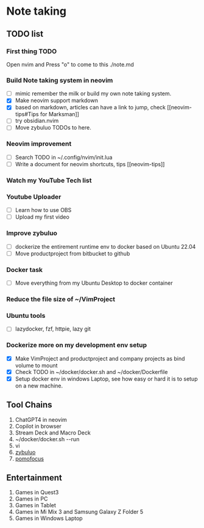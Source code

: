 # Note taking

## TODO list

### First thing TODO

Open nvim and Press "o" to come to this ./note.md

### Build Note taking system in neovim

- [ ] mimic remember the milk or build my own note taking system.
- [x] Make neovim support markdown
- [x] based on markdown, articles can have a link to jump, check [[neovim-tips#Tips for Marksman]]
- [ ] try obsidian.nvim
- [ ] Move zybuluo TODOs to here.

### Neovim improvement

- [ ] Search TODO in ~/.config/nvim/init.lua
- [ ] Write a document for neovim shortcuts, tips [[neovim-tips]]

### Watch my YouTube Tech list

### Youtube Uploader

- [ ] Learn how to use OBS
- [ ] Upload my first video

### Improve zybuluo

- [ ] dockerize the entirement runtime env to docker based on Ubuntu 22.04
- [ ] Move productproject from bitbucket to github

### Docker task

- [ ] Move everything from my Ubuntu Desktop to docker container

### Reduce the file size of ~/VimProject

### Ubuntu tools

- [ ] lazydocker, fzf, httpie, lazy git

### Dockerize more on my development env setup

- [x] Make VimProject and productproject and company projects as bind volume to mount
- [x] Check TODO in ~/docker/docker.sh and ~/docker/Dockerfile
- [x] Setup docker env in windows Laptop, see how easy or hard it is to setup on a new machine.

## Tool Chains

1. ChatGPT4 in neovim
2. Copilot in browser
3. Stream Deck and Macro Deck
4. ~/docker/docker.sh --run
5. vi
6. [zybuluo](https://www.zybuluo.com/mdeditor)
7. [pomofocus](https://pomofocus.io/app)

## Entertainment

1. Games in Quest3
2. Games in PC
3. Games in Tablet
4. Games in Mi Mix 3 and Samsung Galaxy Z Folder 5
5. Games in Windows Laptop

[reference]: https://github.com/artempyanykh/marksman "marksman"

